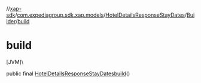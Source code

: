 //[xap-sdk](../../../../index.md)/[com.expediagroup.sdk.xap.models](../../index.md)/[HotelDetailsResponseStayDates](../index.md)/[Builder](index.md)/[build](build.md)

# build

[JVM]\

public final [HotelDetailsResponseStayDates](../index.md)[build](build.md)()
